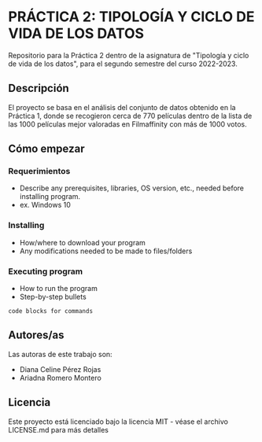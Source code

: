 # PRÁCTICA 2: TIPOLOGÍA Y CICLO DE VIDA DE LOS DATOS

Repositorio para la Práctica 2 dentro de la asignatura de "Tipología y ciclo de vida de los datos", para el segundo semestre del curso 2022-2023.

## Descripción

El proyecto se basa en el análisis del conjunto de datos obtenido en la Práctica 1, donde se recogieron cerca de 770 películas dentro de la lista  de las 1000 películas mejor valoradas en Filmaffinity con más de 1000 votos.

## Cómo empezar

### Requerimientos

* Describe any prerequisites, libraries, OS version, etc., needed before installing program.
* ex. Windows 10

### Installing

* How/where to download your program
* Any modifications needed to be made to files/folders

### Executing program

* How to run the program
* Step-by-step bullets
```
code blocks for commands
```



## Autores/as

Las autoras de este trabajo son:

* Diana Celine Pérez Rojas
* Ariadna Romero Montero


## Licencia

Este proyecto está licenciado bajo la licencia MIT - véase el archivo LICENSE.md para más detalles

